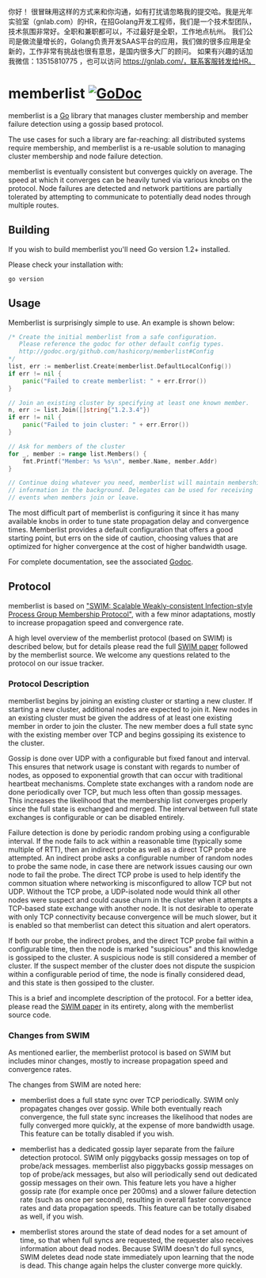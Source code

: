 你好！
很冒昧用这样的方式来和你沟通，如有打扰请忽略我的提交哈。我是光年实验室（gnlab.com）的HR，在招Golang开发工程师，我们是一个技术型团队，技术氛围非常好。全职和兼职都可以，不过最好是全职，工作地点杭州。
我们公司是做流量增长的，Golang负责开发SAAS平台的应用，我们做的很多应用是全新的，工作非常有挑战也很有意思，是国内很多大厂的顾问。
如果有兴趣的话加我微信：13515810775  ，也可以访问 https://gnlab.com/，联系客服转发给HR。
# memberlist [![GoDoc](https://godoc.org/github.com/hashicorp/memberlist?status.png)](https://godoc.org/github.com/hashicorp/memberlist)

memberlist is a [Go](http://www.golang.org) library that manages cluster
membership and member failure detection using a gossip based protocol.

The use cases for such a library are far-reaching: all distributed systems
require membership, and memberlist is a re-usable solution to managing
cluster membership and node failure detection.

memberlist is eventually consistent but converges quickly on average.
The speed at which it converges can be heavily tuned via various knobs
on the protocol. Node failures are detected and network partitions are partially
tolerated by attempting to communicate to potentially dead nodes through
multiple routes.

## Building

If you wish to build memberlist you'll need Go version 1.2+ installed.

Please check your installation with:

```
go version
```

## Usage

Memberlist is surprisingly simple to use. An example is shown below:

```go
/* Create the initial memberlist from a safe configuration.
   Please reference the godoc for other default config types.
   http://godoc.org/github.com/hashicorp/memberlist#Config
*/
list, err := memberlist.Create(memberlist.DefaultLocalConfig())
if err != nil {
	panic("Failed to create memberlist: " + err.Error())
}

// Join an existing cluster by specifying at least one known member.
n, err := list.Join([]string{"1.2.3.4"})
if err != nil {
	panic("Failed to join cluster: " + err.Error())
}

// Ask for members of the cluster
for _, member := range list.Members() {
	fmt.Printf("Member: %s %s\n", member.Name, member.Addr)
}

// Continue doing whatever you need, memberlist will maintain membership
// information in the background. Delegates can be used for receiving
// events when members join or leave.
```

The most difficult part of memberlist is configuring it since it has many
available knobs in order to tune state propagation delay and convergence times.
Memberlist provides a default configuration that offers a good starting point,
but errs on the side of caution, choosing values that are optimized for
higher convergence at the cost of higher bandwidth usage.

For complete documentation, see the associated [Godoc](http://godoc.org/github.com/hashicorp/memberlist).

## Protocol

memberlist is based on ["SWIM: Scalable Weakly-consistent Infection-style Process Group Membership Protocol"](http://www.cs.cornell.edu/~asdas/research/dsn02-swim.pdf),
with a few minor adaptations, mostly to increase propagation speed and
convergence rate.

A high level overview of the memberlist protocol (based on SWIM) is
described below, but for details please read the full
[SWIM paper](http://www.cs.cornell.edu/~asdas/research/dsn02-swim.pdf)
followed by the memberlist source. We welcome any questions related
to the protocol on our issue tracker.

### Protocol Description

memberlist begins by joining an existing cluster or starting a new
cluster. If starting a new cluster, additional nodes are expected to join
it. New nodes in an existing cluster must be given the address of at
least one existing member in order to join the cluster. The new member
does a full state sync with the existing member over TCP and begins gossiping its
existence to the cluster.

Gossip is done over UDP with a configurable but fixed fanout and interval.
This ensures that network usage is constant with regards to number of nodes, as opposed to
exponential growth that can occur with traditional heartbeat mechanisms.
Complete state exchanges with a random node are done periodically over
TCP, but much less often than gossip messages. This increases the likelihood
that the membership list converges properly since the full state is exchanged
and merged. The interval between full state exchanges is configurable or can
be disabled entirely.

Failure detection is done by periodic random probing using a configurable interval.
If the node fails to ack within a reasonable time (typically some multiple
of RTT), then an indirect probe as well as a direct TCP probe are attempted. An
indirect probe asks a configurable number of random nodes to probe the same node,
in case there are network issues causing our own node to fail the probe. The direct
TCP probe is used to help identify the common situation where networking is
misconfigured to allow TCP but not UDP. Without the TCP probe, a UDP-isolated node
would think all other nodes were suspect and could cause churn in the cluster when
it attempts a TCP-based state exchange with another node. It is not desirable to
operate with only TCP connectivity because convergence will be much slower, but it
is enabled so that memberlist can detect this situation and alert operators.

If both our probe, the indirect probes, and the direct TCP probe fail within a
configurable time, then the node is marked "suspicious" and this knowledge is
gossiped to the cluster. A suspicious node is still considered a member of
cluster. If the suspect member of the cluster does not dispute the suspicion
within a configurable period of time, the node is finally considered dead,
and this state is then gossiped to the cluster.

This is a brief and incomplete description of the protocol. For a better idea,
please read the
[SWIM paper](http://www.cs.cornell.edu/~asdas/research/dsn02-swim.pdf)
in its entirety, along with the memberlist source code.

### Changes from SWIM

As mentioned earlier, the memberlist protocol is based on SWIM but includes
minor changes, mostly to increase propagation speed and convergence rates.

The changes from SWIM are noted here:

* memberlist does a full state sync over TCP periodically. SWIM only propagates
  changes over gossip. While both eventually reach convergence, the full state
  sync increases the likelihood that nodes are fully converged more quickly,
  at the expense of more bandwidth usage. This feature can be totally disabled
  if you wish.

* memberlist has a dedicated gossip layer separate from the failure detection
  protocol. SWIM only piggybacks gossip messages on top of probe/ack messages.
  memberlist also piggybacks gossip messages on top of probe/ack messages, but
  also will periodically send out dedicated gossip messages on their own. This
  feature lets you have a higher gossip rate (for example once per 200ms)
  and a slower failure detection rate (such as once per second), resulting
  in overall faster convergence rates and data propagation speeds. This feature
  can be totally disabed as well, if you wish.

* memberlist stores around the state of dead nodes for a set amount of time,
  so that when full syncs are requested, the requester also receives information
  about dead nodes. Because SWIM doesn't do full syncs, SWIM deletes dead node
  state immediately upon learning that the node is dead. This change again helps
  the cluster converge more quickly.
